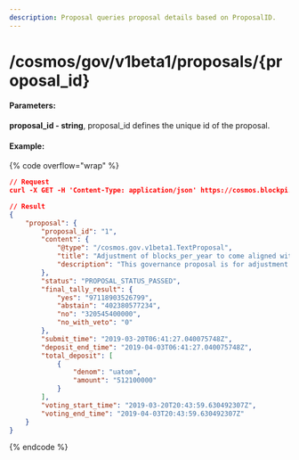 ```yaml
---
description: Proposal queries proposal details based on ProposalID.
---
```


# /cosmos/gov/v1beta1/proposals/{proposal\_id}

#### **Parameters:**

**proposal\_id - string**, proposal\_id defines the unique id of the proposal.

#### Example:

{% code overflow="wrap" %}
```json
// Request
curl -X GET -H 'Content-Type: application/json' https://cosmos.blockpi.network/lcd/v1/<your-api-key>/cosmos/gov/v1beta1/proposals/1

// Result
{
    "proposal": {
        "proposal_id": "1",
        "content": {
            "@type": "/cosmos.gov.v1beta1.TextProposal",
            "title": "Adjustment of blocks_per_year to come aligned with actual block time",
            "description": "This governance proposal is for adjustment of blocks_per_year parameter to normalize the inflation rate and reward rate.\\n ipfs link: https://ipfs.io/ipfs/QmXqEBr56xeUzFpgjsmDKMSit3iqnKaDEL4tabxPXoz9xc"
        },
        "status": "PROPOSAL_STATUS_PASSED",
        "final_tally_result": {
            "yes": "97118903526799",
            "abstain": "402380577234",
            "no": "320545400000",
            "no_with_veto": "0"
        },
        "submit_time": "2019-03-20T06:41:27.040075748Z",
        "deposit_end_time": "2019-04-03T06:41:27.040075748Z",
        "total_deposit": [
            {
                "denom": "uatom",
                "amount": "512100000"
            }
        ],
        "voting_start_time": "2019-03-20T20:43:59.630492307Z",
        "voting_end_time": "2019-04-03T20:43:59.630492307Z"
    }
}
```
{% endcode %}
